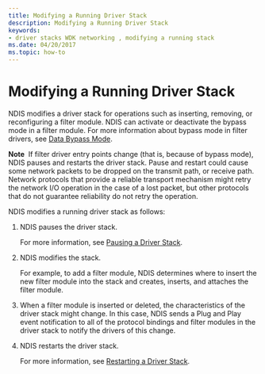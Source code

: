 ```yaml
---
title: Modifying a Running Driver Stack
description: Modifying a Running Driver Stack
keywords:
- driver stacks WDK networking , modifying a running stack
ms.date: 04/20/2017
ms.topic: how-to
---
```


# Modifying a Running Driver Stack





NDIS modifies a driver stack for operations such as inserting, removing, or reconfiguring a filter module. NDIS can activate or deactivate the bypass mode in a filter module. For more information about bypass mode in filter drivers, see [Data Bypass Mode](data-bypass-mode.md).

**Note**  If filter driver entry points change (that is, because of bypass mode), NDIS pauses and restarts the driver stack. Pause and restart could cause some network packets to be dropped on the transmit path, or receive path. Network protocols that provide a reliable transport mechanism might retry the network I/O operation in the case of a lost packet, but other protocols that do not guarantee reliability do not retry the operation.

 

NDIS modifies a running driver stack as follows:

1.  NDIS pauses the driver stack.

    For more information, see [Pausing a Driver Stack](pausing-a-driver-stack.md).

2.  NDIS modifies the stack.

    For example, to add a filter module, NDIS determines where to insert the new filter module into the stack and creates, inserts, and attaches the filter module.

3.  When a filter module is inserted or deleted, the characteristics of the driver stack might change. In this case, NDIS sends a Plug and Play event notification to all of the protocol bindings and filter modules in the driver stack to notify the drivers of this change.

4.  NDIS restarts the driver stack.

    For more information, see [Restarting a Driver Stack](restarting-a-driver-stack.md).

 

 





